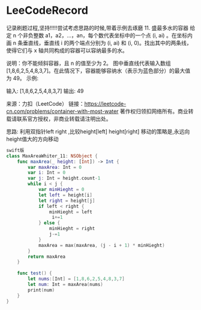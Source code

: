 # LeeCodeRecord
记录刷题过程,坚持!!!!!尝试考虑思路的时候,带着示例去琢磨
11. 盛最多水的容器
给定 n 个非负整数 a1，a2，...，an，每个数代表坐标中的一个点 (i, ai) 。在坐标内画 n 条垂直线，垂直线 i 的两个端点分别为 (i, ai) 和 (i, 0)。找出其中的两条线，使得它们与 x 轴共同构成的容器可以容纳最多的水。

说明：你不能倾斜容器，且 n 的值至少为 2。
图中垂直线代表输入数组 [1,8,6,2,5,4,8,3,7]。在此情况下，容器能够容纳水（表示为蓝色部分）的最大值为 49。
示例:

输入: [1,8,6,2,5,4,8,3,7]
输出: 49

来源：力扣（LeetCode）
链接：https://leetcode-cn.com/problems/container-with-most-water
著作权归领扣网络所有。商业转载请联系官方授权，非商业转载请注明出处。

思路: 利用双指针left right ,比较height[left] height[right]
     移动的策略是,永远向height值大的方向移动
```swift
swift版
class MaxAreaWhiter_11: NSObject {
    func maxArea(_ height: [Int]) -> Int {
        var maxArea: Int = 0
        var i: Int = 0
        var j: Int = height.count-1
        while i < j {
            var minHieght = 0
            let left = height[i]
            let right = height[j]
            if left < right {
                minHieght = left
                 i+=1
            } else {
                minHieght = right
                j-=1
            }
            maxArea = max(maxArea, (j - i + 1) * minHieght)
        }
        return maxArea
    }
    
    func test() {
        let nums:[Int] = [1,8,6,2,5,4,8,3,7]
        let num: Int = maxArea(nums)
        print(num)
    }
}
```
